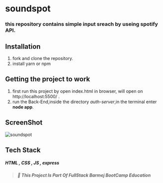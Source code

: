 # soundspot

### this repository contains simple input sreach by useing spotify API.

## Installation

1. fork and clone the repository.
2. install yarn or npm 

## Getting the project to work

1. first run this project by open index.html in browser, will open on http://localhost:5500/ .
1. run the Back-End,inside the directory _auth-server_,in the terminal enter **node app**.

## ScreenShot

![soundspot]((../Fullsatck-soundspotProject/screenshot.png))

## Tech Stack

##### HTML , CSS , JS , express

> ##### :red_circle: This Project Is Part Of FullStack Barmej BootCamp Education
